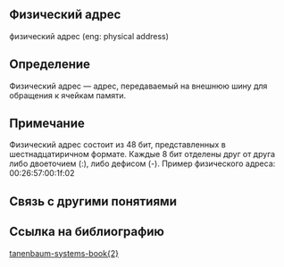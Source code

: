 ## Физический адрес
физический адрес (eng: physical address) 

## Определение
Физический адрес — адрес, передаваемый на внешнюю шину для обращения к ячейкам памяти.
## Примечание
Физический адрес состоит из 48 бит, представленных в шестнадцатиричном формате.
Каждые 8 бит отделены друг от друга либо двоеточием (:), либо дефисом (-). Пример физического адреса: 00:26:57:00:1f:02

## Связь с другими понятиями

## Cсылка на библиографию
[tanenbaum-systems-book{2}](https://github.com/vernikkkkkkkkkkkkkkkkkkk/concept_new/blob/main/bibliography/brooks-systems-book%7B2%7D.md)

